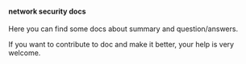 
#### network security docs

Here you can find some docs about summary and question/answers.

If you want to contribute to doc and make it better, your help is very welcome.
